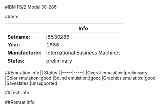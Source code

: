 #IBM PS/2 Model 30-286

##Info

||Info|
|-----|-----|
|**Setname:**|i8530286
|**Year:**|1988
|**Manufacturer:**|International Business Machines
|**Status:**|preliminary

##Emulation info
|| Status |
|-----|-----|
|Overall emulation:|preliminary
|Color emulation:|good
|Sound emulation:|good
|Graphics emulation:|good
|Savestates:|unsupported

##Tech info

##Romset info

<!--- START OF EDITED COMMENT DO NOT TOUCH TEXT ABOVE-->
